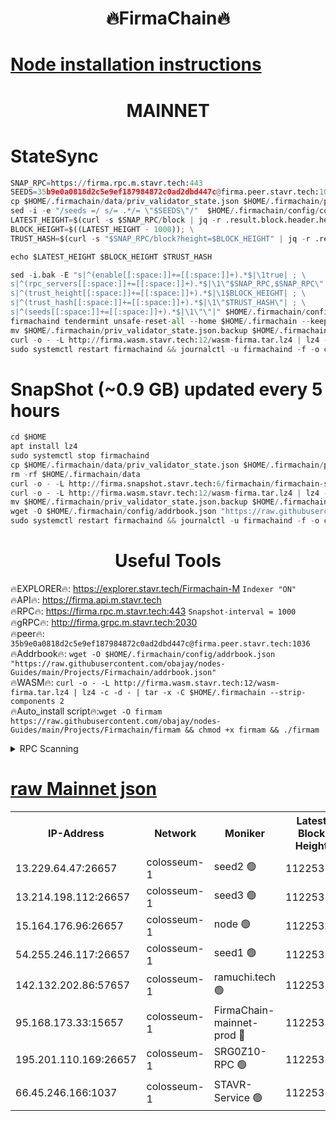 <h1 align="center"> 🔥FirmaChain🔥</h1>

[Node installation instructions](https://github.com/obajay/nodes-Guides/tree/main/Projects/Firmachain)
=
<h1 align="center"> MAINNET</h1>

# StateSync
```python
SNAP_RPC=https://firma.rpc.m.stavr.tech:443
SEEDS=35b9e0a0818d2c5e9ef187984872c0ad2dbd447c@firma.peer.stavr.tech:1036
cp $HOME/.firmachain/data/priv_validator_state.json $HOME/.firmachain/priv_validator_state.json.backup
sed -i -e "/seeds =/ s/= .*/= \"$SEEDS\"/"  $HOME/.firmachain/config/config.toml
LATEST_HEIGHT=$(curl -s $SNAP_RPC/block | jq -r .result.block.header.height); \
BLOCK_HEIGHT=$((LATEST_HEIGHT - 1000)); \
TRUST_HASH=$(curl -s "$SNAP_RPC/block?height=$BLOCK_HEIGHT" | jq -r .result.block_id.hash)

echo $LATEST_HEIGHT $BLOCK_HEIGHT $TRUST_HASH

sed -i.bak -E "s|^(enable[[:space:]]+=[[:space:]]+).*$|\1true| ; \
s|^(rpc_servers[[:space:]]+=[[:space:]]+).*$|\1\"$SNAP_RPC,$SNAP_RPC\"| ; \
s|^(trust_height[[:space:]]+=[[:space:]]+).*$|\1$BLOCK_HEIGHT| ; \
s|^(trust_hash[[:space:]]+=[[:space:]]+).*$|\1\"$TRUST_HASH\"| ; \
s|^(seeds[[:space:]]+=[[:space:]]+).*$|\1\"\"|" $HOME/.firmachain/config/config.toml
firmachaind tendermint unsafe-reset-all --home $HOME/.firmachain --keep-addr-book
mv $HOME/.firmachain/priv_validator_state.json.backup $HOME/.firmachain/data/priv_validator_state.json
curl -o - -L http://firma.wasm.stavr.tech:12/wasm-firma.tar.lz4 | lz4 -c -d - | tar -x -C $HOME/.firmachain --strip-components 2
sudo systemctl restart firmachaind && journalctl -u firmachaind -f -o cat
```
# SnapShot (~0.9 GB) updated every 5 hours
```python
cd $HOME
apt install lz4
sudo systemctl stop firmachaind
cp $HOME/.firmachain/data/priv_validator_state.json $HOME/.firmachain/priv_validator_state.json.backup
rm -rf $HOME/.firmachain/data
curl -o - -L http://firma.snapshot.stavr.tech:6/firmachain/firmachain-snap.tar.lz4 | lz4 -c -d - | tar -x -C $HOME/.firmachain --strip-components 2
curl -o - -L http://firma.wasm.stavr.tech:12/wasm-firma.tar.lz4 | lz4 -c -d - | tar -x -C $HOME/.firmachain --strip-components 2
mv $HOME/.firmachain/priv_validator_state.json.backup $HOME/.firmachain/data/priv_validator_state.json
wget -O $HOME/.firmachain/config/addrbook.json "https://raw.githubusercontent.com/obajay/nodes-Guides/main/Projects/Firmachain/addrbook.json"
sudo systemctl restart firmachaind && journalctl -u firmachaind -f -o cat
```

 <h1 align="center"> Useful Tools</h1>

🔥EXPLORER🔥:     https://explorer.stavr.tech/Firmachain-M        `Indexer "ON"` \
🔥API🔥:          https://firma.api.m.stavr.tech \
🔥RPC🔥:          https://firma.rpc.m.stavr.tech:443              `Snapshot-interval = 1000` \
🔥gRPC🔥:         http://firma.grpc.m.stavr.tech:2030 \
🔥peer🔥:         `35b9e0a0818d2c5e9ef187984872c0ad2dbd447c@firma.peer.stavr.tech:1036` \
🔥Addrbook🔥:  `wget -O $HOME/.firmachain/config/addrbook.json "https://raw.githubusercontent.com/obajay/nodes-Guides/main/Projects/Firmachain/addrbook.json"` \
🔥WASM🔥:  `curl -o - -L http://firma.wasm.stavr.tech:12/wasm-firma.tar.lz4 | lz4 -c -d - | tar -x -C $HOME/.firmachain --strip-components 2` \
🔥Auto_install script🔥:`wget -O firmam https://raw.githubusercontent.com/obajay/nodes-Guides/main/Projects/Firmachain/firmam && chmod +x firmam && ./firmam`

<details>
<summary>RPC Scanning</summary>

<h2 align="center"> We scan nodes in real time every 4 hours. And we provide the final result of RPC endpoints.
We cannot influence the operation of these nodes in any way. </h2>


```python
If Voting Power is higher than 0 --> then the Node is a validator of the network and may be subject to attack and be a potential threat to the chain.
```
```python
We marked such validators with a red symbol
```

</details>

[raw Mainnet json](https://rpc-check.firmam.stavr.tech/firmam/rpc-firmam-result.json)
=


<table><tr><th>IP-Address</th><th>Network</th><th>Moniker</th><th>Latest Block Height</th><th>Earliest Block Height</th><th>Catching Up</th><th>Tx Index</th><th>Voting Power</th><th>Scan Time</th></tr><tr><td>13.229.64.47:26657</td><td>colosseum-1</td><td>seed2 🟢</td><td>11225315</td><td>1</td><td>False</td><td>on</td><td>0</td><td>2024-02-25T00:59:06.417579962UTC</td></tr><tr><td>13.214.198.112:26657</td><td>colosseum-1</td><td>seed3 🟢</td><td>11225316</td><td>1</td><td>False</td><td>on</td><td>0</td><td>2024-02-25T00:59:16.134586500UTC</td></tr><tr><td>15.164.176.96:26657</td><td>colosseum-1</td><td>node 🟢</td><td>11225320</td><td>1</td><td>False</td><td>on</td><td>0</td><td>2024-02-25T00:59:38.705887790UTC</td></tr><tr><td>54.255.246.117:26657</td><td>colosseum-1</td><td>seed1 🟢</td><td>11225321</td><td>1</td><td>False</td><td>on</td><td>0</td><td>2024-02-25T00:59:42.071522709UTC</td></tr><tr><td>142.132.202.86:57657</td><td>colosseum-1</td><td>ramuchi.tech 🟢</td><td>11225315</td><td>6308001</td><td>False</td><td>on</td><td>0</td><td>2024-02-25T00:59:06.695714170UTC</td></tr><tr><td>95.168.173.33:15657</td><td>colosseum-1</td><td>FirmaChain-mainnet-prod 🔴</td><td>11225317</td><td>6776707</td><td>False</td><td>on</td><td>176187</td><td>2024-02-25T00:59:22.627823387UTC</td></tr><tr><td>195.201.110.169:26657</td><td>colosseum-1</td><td>SRG0Z10-RPC 🟢</td><td>11225319</td><td>9585707</td><td>False</td><td>on</td><td>0</td><td>2024-02-25T00:59:33.153585618UTC</td></tr><tr><td>66.45.246.166:1037</td><td>colosseum-1</td><td>STAVR-Service 🟢</td><td>11225313</td><td>11223501</td><td>False</td><td>on</td><td>0</td><td>2024-02-25T00:58:59.015075856UTC</td></tr></table>
